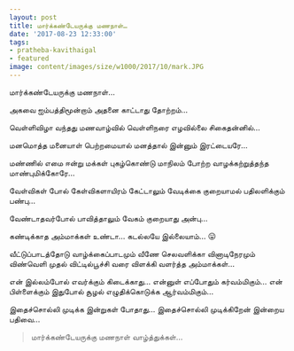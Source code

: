 ```yaml
---
layout: post
title: மார்க்கண்டேயருக்கு மணநாள்…
date: '2017-08-23 12:33:00'
tags:
- pratheba-kavithaigal
- featured
image: content/images/size/w1000/2017/10/mark.JPG
---
```


மார்க்கண்டேயருக்கு மணநாள்…

அகவை ஐம்பத்திமூன்றாம்
அதனை காட்டாது தோற்றம்…

வெள்ளிவிழா வந்தது மணவாழ்வில்
வெள்ளிநரை எழவில்லை சிகைதன்னில்…

மனமொத்த மனையாள் பெற்றமையால்
மனத்தால் இன்னும் இரட்டையரே…

மண்ணில் எமை ஈன்று
மக்கள் புகழ்கொண்டு
மாநிலம் போற்ற வாழக்கற்றுத்தந்த
மாண்புமிக்கோரே…

வேள்விகள் போல் கேள்விகளாயிரம் கேட்டாலும்
வேடிக்கை குறையாமல் பதிலளிக்கும் பண்பு…

வேண்டாதவர்போல் பாவித்தாலும்
வேகம் குறையாது அன்பு…

கண்டிக்காத அம்மாக்கள் உண்டா…
கடல்லயே இல்லையாம்… 😛

வீட்டுப்பாடத்தோடு வாழ்க்கைப்பாடமும்
வீணே செலவளிக்கா வினாடிநேரமும்
விண்வெளி முதல் விட்டில்பூச்சி வரை
விளக்கி வளர்த்த அம்மாக்கள்…

என் இல்லம்போல் எவர்க்கும் கிடைக்காது…
என்னுள் எப்போதும் கர்வம்மிகும்…
என் பிள்ளைக்கும் இதுபோல் சூழல்
எழுதிக்கொடுக்க ஆர்வம்மிகும்…

இதைச்சொல்லி முடிக்க இன்றுகள் போதாது…
இதைச்சொல்லி முடிக்கிறேன் இன்றைய பதிவை…
> மார்க்கண்டேயருக்கு மணநாள் வாழ்த்துக்கள்…